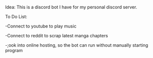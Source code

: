 Idea: This is a discord bot I have for my personal discord server.


To Do List:

-Connect to youtube to play music

-Connect to reddit to scrap latest manga chapters

-;ook into online hosting, so the bot can run without manually starting program
